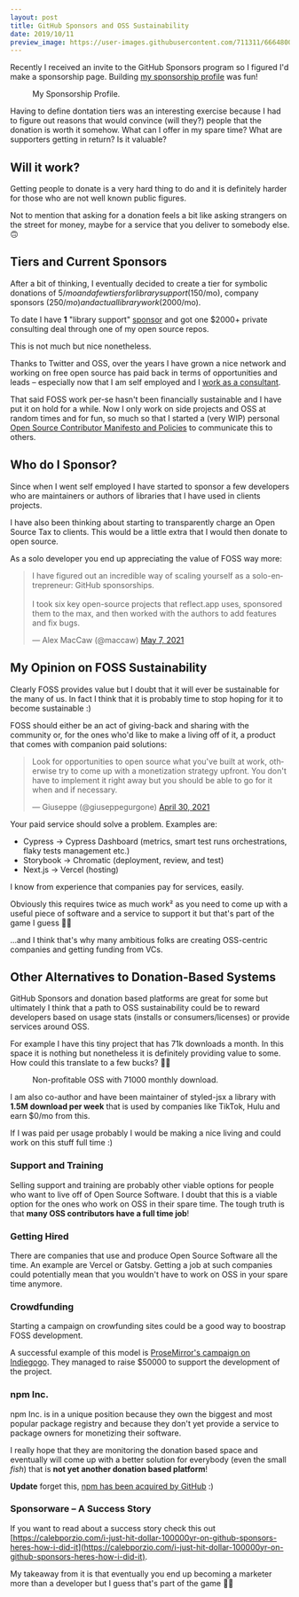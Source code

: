 ```yaml
---
layout: post
title: GitHub Sponsors and OSS Sustainability
date: 2019/10/11
preview_image: https://user-images.githubusercontent.com/711311/66648001-ac98fe00-ec2a-11e9-9d21-abde030741f1.png
---
```


Recently I received an invite to the GitHub Sponsors program so I figured I'd make a sponsorship page. Building [my sponsorship profile](https://github.com/users/giuseppeg/sponsorship) was fun!

<figure>
<img src="https://user-images.githubusercontent.com/711311/66648695-78bed800-ec2c-11e9-8cf3-6a46c5bd3511.jpeg" alt>
<figcaption>My Sponsorship Profile.</figcaption>
</figure>

Having to define dontation tiers was an interesting exercise because I had to figure out reasons that would convince (will they?) people that the donation is worth it somehow. What can I offer in my spare time? What are supporters getting in return? Is it valuable?

## Will it work?

Getting people to donate is a very hard thing to do and it is definitely harder for those who are not well known public figures.

Not to mention that asking for a donation feels a bit like asking strangers on the street for money, maybe for a service that you deliver to somebody else. 🙃

## Tiers and Current Sponsors

After a bit of thinking, I eventually decided to create a tier for symbolic donations of $5/mo and a few tiers for library support ($150/mo), company sponsors ($250/mo) and actual library work ($2000/mo).

To date I have **1** "library support" [sponsor](https://twitter.com/giuseppegurgone/status/1353926784589443073) and got one \$2000+ private consulting deal through one of my open source repos.

This is not much but nice nonetheless.

Thanks to Twitter and OSS, over the years I have grown a nice network and working on free open source has paid back in terms of opportunities and leads – especially now that I am self employed and I [work as a consultant](https://giuseppegurgone.com/contact).

That said FOSS work per-se hasn't been financially sustainable and I have put it on hold for a while. Now I only work on side projects and OSS at random times and for fun, so much so that I started a (very WIP) personal [Open Source Contributor Manifesto and Policies](https://github.com/giuseppeg/contributing) to communicate this to others.

## Who do I Sponsor?

Since when I went self employed I have started to sponsor a few developers who are maintainers or authors of libraries that I have used in clients projects.

I have also been thinking about starting to transparently charge an Open Source Tax to clients. This would be a little extra that I would then donate to open source.

As a solo developer you end up appreciating the value of FOSS way more:

<div class="Copy-embedTweet">
  <blockquote class="twitter-tweet"><p lang="en" dir="ltr">I have figured out an incredible way of scaling yourself as a solo-entrepreneur: GitHub sponsorships.<br><br>I took six key open-source projects that reflect.app uses, sponsored them to the max, and then worked with the authors to add features and fix bugs.</p>&mdash; Alex MacCaw (@maccaw) <a href="https://twitter.com/maccaw/status/1390765157677142017?ref_src=twsrc%5Etfw">May 7, 2021</a></blockquote>
</div>

## My Opinion on FOSS Sustainability

Clearly FOSS provides value but I doubt that it will ever be sustainable for the many of us. In fact I think that it is probably time to stop hoping for it to become sustainable :)

FOSS should either be an act of giving-back and sharing with the community or, for the ones who'd like to make a living off of it, a product that comes with companion paid solutions:

<div class="Copy-embedTweet">
  <blockquote class="twitter-tweet" data-conversation="none" data-link-color="#008000"><p lang="en" dir="ltr">Look for opportunities to open source what you&#39;ve built at work, otherwise try to come up with a monetization strategy upfront. You don&#39;t have to implement it right away but you should be able to go for it when and if necessary.</p>&mdash; Giuseppe (@giuseppegurgone) <a href="https://twitter.com/giuseppegurgone/status/1388198291041660928?ref_src=twsrc%5Etfw">April 30, 2021</a></blockquote>
</div>

Your paid service should solve a problem. Examples are:

- Cypress → Cypress Dashboard (metrics, smart test runs orchestrations, flaky tests management etc.)
- Storybook → Chromatic (deployment, review, and test)
- Next.js → Vercel (hosting)

I know from experience that companies pay for services, easily.

Obviously this requires twice as much work² as you need to come up with a useful piece of software and a service to support it but that's part of the game I guess 🤷‍♂️

...and I think that's why many ambitious folks are creating OSS-centric companies and getting funding from VCs.

## Other Alternatives to Donation-Based Systems

GitHub Sponsors and donation based platforms are great for some but ultimately I think that a path to OSS sustainability could be to reward developers based on usage stats (installs or consumers/licenses) or provide services around OSS.

For example I have this tiny project that has 71k downloads a month. In this space it is nothing but nonetheless it is definitely providing value to some. How could this translate to a few bucks? 🤷‍♂️

<figure>
<img src="https://user-images.githubusercontent.com/711311/117888161-043d9680-b2b2-11eb-991d-da41fe24b94c.png" alt>
<figcaption>Non-profitable OSS with 71000 monthly download.</figcaption>
</figure>

I am also co-author and have been maintainer of styled-jsx a library with **1.5M download per week** that is used by companies like TikTok, Hulu and earn \$0/mo from this.

If I was paid per usage probably I would be making a nice living and could work on this stuff full time :)

### Support and Training

Selling support and training are probably other viable options for people who want to live off of Open Source Software. I doubt that this is a viable option for the ones who work on OSS in their spare time. The tough truth is that **many OSS contributors have a full time job**!

### Getting Hired

There are companies that use and produce Open Source Software all the time. An example are Vercel or Gatsby. Getting a job at such companies could potentially mean that you wouldn't have to work on OSS in your spare time anymore.

### Crowdfunding

Starting a campaign on crowfunding sites could be a good way to boostrap FOSS development.

A successful example of this model is [ProseMirror's campaign on Indiegogo](https://www.indiegogo.com/projects/prosemirror/). They managed to raise \$50000 to support the development of the project.

### npm Inc.

npm Inc. is in a unique position because they own the biggest and most popular package registry and because they don't yet provide a service to package owners for monetizing their software.

I really hope that they are monitoring the donation based space and eventually will come up with a better solution for everybody (even the small _fish_) that is **not yet another donation based platform**!

**Update** forget this, [npm has been acquired by GitHub](https://github.blog/2020-04-15-npm-has-joined-github) :)

### Sponsorware – A Success Story

If you want to read about a success story check this out [https://calebporzio.com/i-just-hit-dollar-100000yr-on-github-sponsors-heres-how-i-did-it](https://calebporzio.com/i-just-hit-dollar-100000yr-on-github-sponsors-heres-how-i-did-it).

My takeaway from it is that eventually you end up becoming a marketer more than a developer but I guess that's part of the game 🤷‍♂️
